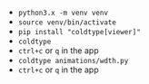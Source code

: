 - `python3.x -m venv venv`
- `source venv/bin/activate`
- `pip install "coldtype[viewer]"`
- `coldtype`
- `ctrl+c` or `q` in the app
- `coldtype animations/wdth.py`
- `ctrl+c` or `q` in the app